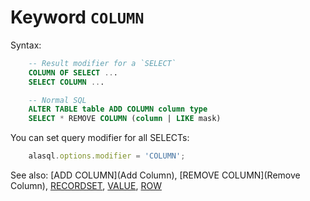 # Keyword `COLUMN`



Syntax:
```sql
    -- Result modifier for a `SELECT`  
    COLUMN OF SELECT ...
    SELECT COLUMN ...

    -- Normal SQL
    ALTER TABLE table ADD COLUMN column type
    SELECT * REMOVE COLUMN (column | LIKE mask)
```


You can set query modifier for all SELECTs:
```js
    alasql.options.modifier = 'COLUMN';
```



See also: [ADD COLUMN](Add Column), [REMOVE COLUMN](Remove Column), [RECORDSET](Recordset), [VALUE](Value), [ROW](Row)